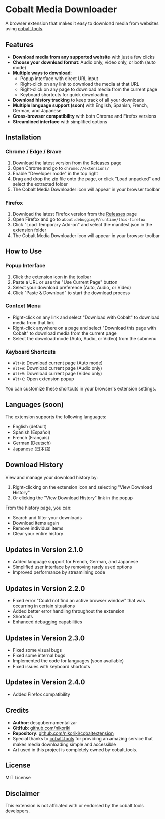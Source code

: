 # Cobalt Media Downloader

A browser extension that makes it easy to download media from websites using [cobalt.tools](https://cobalt.tools).

## Features

- **Download media from any supported website** with just a few clicks
- **Choose your download format**: Audio only, video only, or both (auto mode)
- **Multiple ways to download**:
  - Popup interface with direct URL input
  - Right-click on any link to download the media at that URL
  - Right-click on any page to download media from the current page
  - Keyboard shortcuts for quick downloading
- **Download history tracking** to keep track of all your downloads
- **Multiple language support (soon)** with English, Spanish, French, German, and Japanese
- **Cross-browser compatibility** with both Chrome and Firefox versions
- **Streamlined interface** with simplified options

## Installation

### Chrome / Edge / Brave

1. Download the latest version from the [Releases](https://github.com/nikoriki/cobaltextension/releases) page
2. Open Chrome and go to `chrome://extensions/`
3. Enable "Developer mode" in the top right
4. Drag and drop the zip file onto the page, or click "Load unpacked" and select the extracted folder
5. The Cobalt Media Downloader icon will appear in your browser toolbar

### Firefox

1. Download the latest Firefox version from the [Releases](https://github.com/nikoriki/cobaltextension/releases) page
2. Open Firefox and go to `about:debugging#/runtime/this-firefox`
3. Click "Load Temporary Add-on" and select the manifest.json in the extension folder
4. The Cobalt Media Downloader icon will appear in your browser toolbar

## How to Use

### Popup Interface

1. Click the extension icon in the toolbar
2. Paste a URL or use the "Use Current Page" button
3. Select your download preference (Auto, Audio, or Video)
4. Click "Paste & Download" to start the download process

### Context Menu

- Right-click on any link and select "Download with Cobalt" to download media from that link
- Right-click anywhere on a page and select "Download this page with Cobalt" to download media from the current page
- Select the download mode (Auto, Audio, or Video) from the submenu

### Keyboard Shortcuts

- `Alt+D`: Download current page (Auto mode)
- `Alt+A`: Download current page (Audio only)
- `Alt+V`: Download current page (Video only)
- `Alt+C`: Open extension popup

You can customize these shortcuts in your browser's extension settings.

## Languages (soon)

The extension supports the following languages:
- English (default)
- Spanish (Español)
- French (Français)
- German (Deutsch)
- Japanese (日本語)

## Download History

View and manage your download history by:
1. Right-clicking on the extension icon and selecting "View Download History"
2. Or clicking the "View Download History" link in the popup

From the history page, you can:
- Search and filter your downloads
- Download items again
- Remove individual items
- Clear your entire history

## Updates in Version 2.1.0

- Added language support for French, German, and Japanese
- Simplified user interface by removing rarely used options
- Improved performance by streamlining code

## Updates in Version 2.2.0

- Fixed error "Could not find an active browser window" that was occurring in certain situations
- Added better error handling throughout the extension
- Shortcuts
- Enhanced debugging capabilities

## Updates in Version 2.3.0

- Fixed some visual bugs
- Fixed some internal bugs
- Implemented the code for languages (soon available)
- Fixed issues with keyboard shortcuts

## Updates in Version 2.4.0

- Added Firefox compatibility

## Credits

- **Author**: desgubernamentalizar
- **GitHub**: [github.com/nikoriki](https://github.com/nikoriki)
- **Repository**: [github.com/nikoriki/cobaltextension](https://github.com/nikoriki/cobaltextension)
- Special thanks to [cobalt.tools](https://cobalt.tools) for providing an amazing service that makes media downloading simple and accessible
- Art used in this project is completely owned by cobalt.tools.

## License

MIT License

## Disclaimer

This extension is not affiliated with or endorsed by the cobalt.tools developers.
